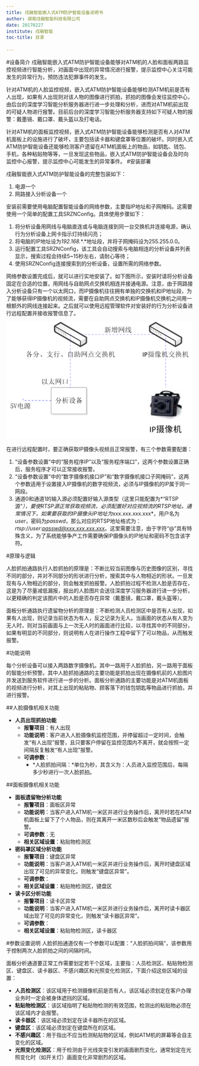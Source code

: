 ```yaml
---
title: 戍融智能嵌入式ATM防护智能设备说明书
author: 湖南戍融智能科技有限公司
date: 20170227
institute: 戍融智能 
toc-title: 目录

---
```


#设备简介
戍融智能嵌入式ATM防护智能设备能够对ATM机的人脸和面板两路监控视频进行智能分析，对画面中出现的异常情况进行报警，提示监控中心关注可能发生的异常行为，预防违法犯罪事件的发生。

针对ATM机的人脸监控视频，嵌入式ATM防护智能设备能够检测ATM机前是否有人出现，如果有人出现则对该人物的图像进行抓拍，抓拍的图像会发往监控中心，由后台的深度学习智能分析服务器进行进一步处理和分析，进而对ATM机前出现的可疑人物进行报警。目前后台的深度学习智能分析服务器支持如下可疑人物的报警：戴墨镜、戴口罩、戴头盔以及打电话。

针对ATM机的面板监控视频，嵌入式ATM防护智能设备能够检测是否有人对ATM机面板上的设施进行了破坏，主要包括读卡器和键盘罩等位置的破坏。同时嵌入式ATM防护智能设备还能够检测客户遗留在ATM机面板上的物品，如钥匙、钱包、手机，各种粘贴物等等，一旦发现这些物品，嵌入式ATM防护智能设备会及时向监控中心报警，提示监控中心可能发生的异常事件。
#安装部署

戍融智能嵌入式ATM防护智能设备的完整包装如下：

1. 电源一个
2. 网路接入分析设备一个

安装前需要使用电脑配置智能设备的网络参数，主要指IP地址和子网掩码。这需要使用一个简单的配置工具SRZNConfig。具体使用步骤如下：

1. 将分析设备用网线与电脑直连或与电脑连接到同一台交换机并连接电源，确认行为分析设备上网卡指示灯持续闪亮；
2. 将电脑的IP地址设为*192.168.*\*.*地址段，并将子网掩码设为255.255.0.0。
3. 运行配置工具SRZNConfig，该工具会自动搜索与电脑相连的分析设备并列表显示，搜索过程会持续5\~15秒左右，请耐心等待；
4. 使用SRZNConfig连接搜索到的分析设备，设置所需的网络参数。

网络参数设置完成后，就可以进行实地安装了。如下图所示，安装时请将分析设备固定在合适的位置，用网线与自助网点交换机相连并接通电源。注意，由于网路接入分析设备只有一个以太网口，而IP摄像机往往拥有单独的交换机和IP地址段，为了能够获得IP摄像机的视频流，需要在自助网点交换机和IP摄像机交换机之间用一根额外的网线连接起来。之后就可以使用远程管理软件对安装好的行为分析设备进行远程配置并接收报警信息了。

![](media/ab.png)

在进行远程配置时，要正确获取IP摄像头视频且正常报警，有三个参数需要配置：

1. “设备参数设置”中的“服务程序IP”以及“服务程序端口”，这两个参数设置正确后，服务程序才可以正常接收报警。
2. “设备参数设置”中的“数字摄像机接口IP”和“数字摄像机接口子网掩码”，这两个参数适用于设置接入IP摄像机的数字视频流，必须与IP摄像机的IP属于同一网段。
3. 通道0和通道1的输入源必须配置好输入源类型（这里只能配置为*“RTSP源”*），要使RTSP源正常获取视频流，必须配置好对应视频流的RTSP地址。通常情况下，如果要获取的IP摄像头IP地址为*xxx.xxx.xxx.xxx*，用户名为*user*，密码为*passwd*，那么对应的RTSP地址格式为：*rtsp://user:passwd@xxx.xxx.xxx.xxx*。这里需要注意，由于字符“@”具有特殊含义，为了系统能够争产工作需要确保IP摄像头的IP地址和密码不包含该字符。

#原理与逻辑

人脸抓拍通路执行人脸抓拍的原理是：不断比较当前图像与历史图像的区别，寻找不同的部分，并对不同部分的形状进行分析，搜索其中与人物相近的形状。一旦发现有与人物相近的部分，则会触发抓拍报警。人脸抓拍过程不检测人脸是否存在，这是为了尽量减低漏报，报出的人脸图片会送往深度学习服务器进行进一步分析，以更精确的判定该图片中的人脸是否存在异常（戴墨镜，戴口罩，戴头盔等）。

面板分析通路执行遗留物分析的原理是：不断检测人员检测区中是否有人出现，如果有人出现，则记录当前状态为有人，反之记录为无人。当画面的状态从有人变为无人时，则对当前画面与上一次无人时的画面进行比较，以寻找其中的不同部分，如果有明显的不同部分，则说明有人在进行操作工程中留下了可以物品，从而触发报警。

#功能说明

每个分析设备可以接入两路数字摄像机。其中一路用于人脸抓拍，另一路用于面板的智能分析预警。其中人脸抓拍通路的主要功能是抓拍出现在摄像机前的人脸图片并发送到服务软件进行进一步的分析。面板分析通路的主要功能是对ATM机面板的视频进行分析，对其上出现的粘贴物、顾客落下的钱包钥匙等物品进行抓拍，并进行报警。

##人脸摄像机相关功能
* **人员出现抓拍功能**
	* **报警项目**：有人出现
	* **功能说明**：客户进入人脸摄像机监控范围，并停留超过一定时间，会触发“有人出现”报警，且只要客户停留在监控范围内不离开，就会按照一定间隔反复触发“有人出现”报警。
	* **可调参数**：
		* *人脸抓拍间隔：*单位为秒，其含义为：人员进入监控范围后，每隔多少秒进行一次人脸抓拍。

##面板摄像机相关功能
* **面板遗留物分析功能**
	* **报警项目**：面板区异常
	* **功能说明**：当客户进入ATM机一米区并进行业务操作后，离开时若在ATM机面板上留下了个人物品，则在其离开一米区数秒后会触发“物品遗留”报警。
	* **可调参数**：无
	* **相关区域设置**：粘贴物检测区
* **密码罩区域分析功能**
	* **报警项目**：键盘区异常
	* **功能说明**：当客户进入ATM机一米区并进行业务操作后，离开时键盘区域出现了可见的异常变化，则触发“键盘区异常”。
	* **可调参数**：
	* **相关区域设置**：粘贴物检测区，键盘区
* **读卡区分析功能**
	* **报警项目**：读卡区异常
	* **功能说明**：当客户进入ATM机一米区并进行业务操作后，离开时读卡器区域出现了可见的异常变化，则触发“读卡器区异常”。
	* **可调参数**：
	* **相关区域设置**：粘贴物检测区，读卡器区

#参数设置说明
人脸抓拍通道仅有一个参数可以配置：“人脸抓拍间隔”，该参数用于控制两次人脸抓拍之间的间隔时间。

面板分析通道要正常工作需要划定若干个区域，主要指：人员检测区、粘贴物检测区、键盘区、读卡器区、不感兴趣区和光照变化检测区，下面介绍这些区域的设置：

* **人员检测区**：该区域用于检测摄像机前是否有人，该区域必须划定在客户办理业务时一定会被身体遮挡的区域。
* **粘贴物检测区**：该区域指明了粘贴物检测的有效范围，检测出的粘贴物必须在该区域内才会报警。
* **读卡器区**：该区域必须划定在读卡器所在的区域。
* **键盘区**：该区域必须划定在键盘所在的区域。
* **不感兴趣区**：用于指出不应当检测粘贴物的区域，例如ATM机的屏幕等会自主变化的区域。
* **光照变化检测区**：用于检测由于光线突变引发的画面剧烈变化，通常划定在光照变化时（如开关灯）画面变化非常剧烈的区域。
